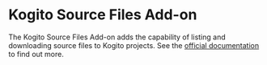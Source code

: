 # Kogito Source Files Add-on

The Kogito Source Files Add-on adds the capability of listing and downloading source files to Kogito projects. See
the [official documentation](https://docs.jboss.org/kogito/release/latest/html_single/#_kogito_source_files_add_on)
to find out more.
